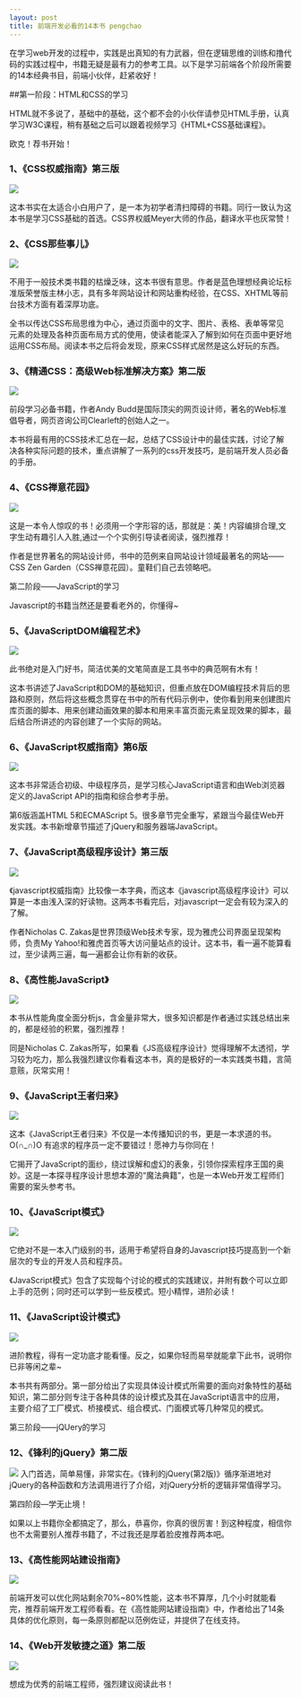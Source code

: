 ```yaml
---
layout: post
title: 前端开发必看的14本书 pengchao
---
```


在学习web开发的过程中，实践是出真知的有力武器，但在逻辑思维的训练和撸代码的实践过程中，书籍无疑是最有力的参考工具。以下是学习前端各个阶段所需要的14本经典书目，前端小伙伴，赶紧收好！


##第一阶段：HTML和CSS的学习

HTML就不多说了，基础中的基础，这个都不会的小伙伴请参见HTML手册，认真学习W3C课程，稍有基础之后可以跟着视频学习《HTML+CSS基础课程》。

欧克！荐书开始！

### 1、《CSS权威指南》第三版
![](/public/images/source/675733-6f0cb81ccbf811e0.jpg)

这本书实在太适合小白用户了，是一本为初学者清扫障碍的书籍。同行一致认为这本书是学习CSS基础的首选。CSS界权威Meyer大师的作品，翻译水平也灰常赞！


### 2、《CSS那些事儿》
![](/public/images/source/675733-95e7b5453b425183.jpg)

不用于一般技术类书籍的枯燥乏味，这本书很有意思。作者是蓝色理想经典论坛标准版荣誉版主林小志，具有多年网站设计和网站重构经验，在CSS、XHTML等前台技术方面有着深厚功底。

全书以传达CSS布局思维为中心，通过页面中的文字、图片、表格、表单等常见元素的处理及各种页面布局方式的使用，使读者能深入了解到如何在页面中更好地运用CSS布局。阅读本书之后将会发现，原来CSS样式居然是这么好玩的东西。

### 3、《精通CSS：高级Web标准解决方案》第二版
![](/public/images/source/675733-bb8e9cc4020638b3.jpg)

前段学习必备书籍，作者Andy Budd是国际顶尖的网页设计师，著名的Web标准倡导者，网页咨询公司Clearleft的创始人之一。

本书将最有用的CSS技术汇总在一起，总结了CSS设计中的最佳实践，讨论了解决各种实际问题的技术，重点讲解了一系列的css开发技巧，是前端开发人员必备的手册。

### 4、《CSS禅意花园》
![](/public/images/source/675733-c113443413a5146a.jpg)

这是一本令人惊叹的书！必须用一个字形容的话，那就是：美！内容编排合理,文字生动有趣引人入胜,通过一个个实例引导读者阅读，强烈推荐！

作者是世界著名的网站设计师，书中的范例来自网站设计领域最著名的网站——CSS Zen Garden（CSS禅意花园）。童鞋们自己去领略吧。

第二阶段——JavaScript的学习

Javascript的书籍当然还是要看老外的，你懂得~

### 5、《JavaScriptDOM编程艺术》
![](/public/images/source/675733-e1bfcffa957f1489.jpg)

此书绝对是入门好书，简洁优美的文笔简直是工具书中的典范啊有木有！

这本书讲述了JavaScript和DOM的基础知识，但重点放在DOM编程技术背后的思路和原则，然后将这些概念贯穿在书中的所有代码示例中，使你看到用来创建图片库页面的脚本、用来创建动画效果的脚本和用来丰富页面元素呈现效果的脚本，最后结合所讲述的内容创建了一个实际的网站。

### 6、《JavaScript权威指南》第6版
![](/public/images/source/675733-6d308cff55ae1eb4.jpg)

这本书非常适合初级、中级程序员，是学习核心JavaScript语言和由Web浏览器定义的JavaScript API的指南和综合参考手册。

第6版涵盖HTML 5和ECMAScript 5。很多章节完全重写，紧跟当今最佳Web开发实践。本书新增章节描述了jQuery和服务器端JavaScript。

### 7、《JavaScript高级程序设计》第三版
![](/public/images/source/675733-1f6192c24b61e73d.jpg)

《javascript权威指南》比较像一本字典，而这本《javascript高级程序设计》可以算是一本由浅入深的好读物。这两本书看完后，对javascript一定会有较为深入的了解。

作者Nicholas C. Zakas是世界顶级Web技术专家，现为雅虎公司界面呈现架构师，负责My Yahoo!和雅虎首页等大访问量站点的设计。这本书，看一遍不能算看过，至少读两三遍，每一遍都会让你有新的收获。

### 8、《高性能JavaScript》
![](/public/images/source/675733-b0707bf7416a3aef.jpg)

本书从性能角度全面分析js，含金量非常大，很多知识都是作者通过实践总结出来的，都是经验的积累，强烈推荐！

同是Nicholas C. Zakas所写，如果看《JS高级程序设计》觉得理解不太透彻，学习较为吃力，那么我强烈建议你看看这本书，真的是极好的一本实践类书籍，言简意赅，灰常实用！

### 9、《JavaScript王者归来》
![](/public/images/source/675733-0b99c03559b938cf.jpg)

这本《JavaScript王者归来》不仅是一本传播知识的书，更是一本求道的书。O(∩_∩)O 有追求的程序员一定不要错过！愿神力与你同在！

它揭开了JavaScript的面纱，绕过误解和虚幻的表象，引领你探索程序王国的奥妙。这是一本探寻程序设计思想本源的“魔法典籍”，也是一本Web开发工程师们需要的案头参考书。

### 10、《JavaScript模式》
![](/public/images/source/675733-5e3bdc2e581e082b.jpg)

它绝对不是一本入门级别的书，适用于希望将自身的Javascript技巧提高到一个新层次的专业的开发人员和程序员。

《JavaScript模式》包含了实现每个讨论的模式的实践建议，并附有数个可以立即上手的范例；同时还可以学到一些反模式。短小精悍，进阶必读！

### 11、《JavaScript设计模式》
![](/public/images/source/675733-b941c6763486fafe.jpg)

进阶教程，得有一定功底才能看懂。反之，如果你轻而易举就能拿下此书，说明你已非等闲之辈~

本书共有两部分。第一部分给出了实现具体设计模式所需要的面向对象特性的基础知识，第二部分则专注于各种具体的设计模式及其在JavaScript语言中的应用，主要介绍了工厂模式、桥接模式、组合模式、门面模式等几种常见的模式。

第三阶段——jQUery的学习

### 12、《锋利的jQuery》第二版

![](/public/images/source/675733-1b03538fc7d52f77.jpg)
入门首选，简单易懂，非常实在。《锋利的jQuery(第2版)》循序渐进地对jQuery的各种函数和方法调用进行了介绍，对jQuery分析的逻辑非常值得学习。

第四阶段—学无止境！

如果以上书籍你全都搞定了，那么，恭喜你，你真的很厉害！到这种程度，相信你也不太需要别人推荐书籍了，不过我还是厚着脸皮推荐两本吧。

### 13、《高性能网站建设指南》
![](/public/images/source/675733-451a642c8af6de13.jpg)

前端开发可以优化网站剩余70%~80%性能，这本书不算厚，几个小时就能看完，推荐前端开发工程师看看。在《高性能网站建设指南》中，作者给出了14条具体的优化原则，每一条原则都配以范例佐证，并提供了在线支持。

### 14、《Web开发敏捷之道》第二版
![](/public/images/source/675733-6e211eab4d1011d8.jpg)

想成为优秀的前端工程师，强烈建议阅读此书！